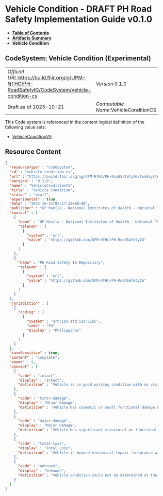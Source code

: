 # Vehicle Condition - DRAFT PH Road Safety Implementation Guide v0.1.0

* [**Table of Contents**](toc.md)
* [**Artifacts Summary**](artifacts.md)
* **Vehicle Condition**

## CodeSystem: Vehicle Condition (Experimental) 

| | |
| :--- | :--- |
| *Official URL*:https://build.fhir.org/ig/UPM-NTHC/PH-RoadSafetyIG/CodeSystem/vehicle-condition-cs | *Version*:0.1.0 |
| Draft as of 2025-10-21 | *Computable Name*:VehicleConditionCS |

 This Code system is referenced in the content logical definition of the following value sets: 

* [VehicleConditionVS](ValueSet-vehicle-condition-vs.md)



## Resource Content

```json
{
  "resourceType" : "CodeSystem",
  "id" : "vehicle-condition-cs",
  "url" : "https://build.fhir.org/ig/UPM-NTHC/PH-RoadSafetyIG/CodeSystem/vehicle-condition-cs",
  "version" : "0.1.0",
  "name" : "VehicleConditionCS",
  "title" : "Vehicle Condition",
  "status" : "draft",
  "experimental" : true,
  "date" : "2025-10-21T02:17:32+00:00",
  "publisher" : "UP Manila - National Institutes of Health - National Telehealth Center",
  "contact" : [
    {
      "name" : "UP Manila - National Institutes of Health - National Telehealth Center",
      "telecom" : [
        {
          "system" : "url",
          "value" : "https://github.com/UPM-NTHC/PH-RoadSafetyIG"
        }
      ]
    },
    {
      "name" : "PH Road Safety IG Repository",
      "telecom" : [
        {
          "system" : "url",
          "value" : "https://github.com/UPM-NTHC/PH-RoadSafetyIG"
        }
      ]
    }
  ],
  "jurisdiction" : [
    {
      "coding" : [
        {
          "system" : "urn:iso:std:iso:3166",
          "code" : "PH",
          "display" : "Philippines"
        }
      ]
    }
  ],
  "caseSensitive" : true,
  "content" : "complete",
  "count" : 5,
  "concept" : [
    {
      "code" : "intact",
      "display" : "Intact",
      "definition" : "Vehicle is in good working condition with no visible damage."
    },
    {
      "code" : "minor-damage",
      "display" : "Minor Damage",
      "definition" : "Vehicle has cosmetic or small functional damage but is still operable."
    },
    {
      "code" : "major-damage",
      "display" : "Major Damage",
      "definition" : "Vehicle has significant structural or functional damage, may not be safe to drive."
    },
    {
      "code" : "total-loss",
      "display" : "Total Loss",
      "definition" : "Vehicle is beyond economical repair (insurance write-off)."
    },
    {
      "code" : "unknown",
      "display" : "Unknown",
      "definition" : "Vehicle condition could not be determined at the time of assessment."
    }
  ]
}

```
